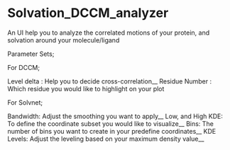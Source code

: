 # Solvation_DCCM_analyzer
An UI help you to analyze the correlated motions of your protein, and solvation around your molecule/ligand


Parameter Sets;

For DCCM;

Level delta : Help you to decide cross-correlation__
Residue Number : Which residue you would like to highlight on your plot

For Solvnet;

Bandwidth: Adjust the smoothing you want to apply__
Low, and High KDE: To define the coordinate subset you would like to visualize__
Bins: The number of bins you want to create in your predefine coordinates__
KDE Levels: Adjust the leveling based on your maximum density value__
